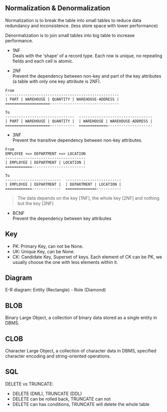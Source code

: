 Normalization & Denormalization
-------------------------------
Normalization is to break the table into small tables to reduce data redundancy and inconsistence. (less store space with lower performance)

Denormalization is to join small tables into big table to increase performance.

* 1NF  
Deals with the 'shape' of a record type. Each row is unique, no repeating fields and each cell is atomic.

* 2NF  
Prevent the dependency between non-key and part of the key attributes (a table with only one key attribute is 2NF).
```
From
---------------------------------------------------
| PART | WAREHOUSE | QUANTITY | WAREHOUSE-ADDRESS |
====================-------------------------------

To
-------------------------------  --------------------------------- 
| PART | WAREHOUSE | QUANTITY |  | WAREHOUSE | WAREHOUSE-ADDRESS |
====================-----------  =============--------------------
```

* 3NF  
Prevent the transitive dependency between non-key attributes.
```
From
EMPLOYEE <=> DEPARTMENT <=> LOCATION
------------------------------------
| EMPLOYEE | DEPARTMENT | LOCATION |
============------------------------

To
-------------------------  -------------------------
| EMPLOYEE | DEPARTMENT |  | DEPARTMENT | LOCATION |
============-------------  ==============-----------
```

> The data depends on the key [1NF], the whole key [2NF] and nothing but the key [3NF]

* BCNF  
Prevent the dependency between key attributes

Key
---
* PK: Primary Key, can not be None.
* UK: Unique Key, can be None.
* CK: Candidate Key, Superset of keys. Each element of CK can be PK, we usually choose the one with less elements within it.

Diagram
-------
E-R diagram: Entity (Rectangle) - Role (Diamond)

BLOB
----
Binary Large Object, a collection of binary data stored as a single entity in DBMS.

CLOB
----
Character Large Object, a collection of character data in DBMS, specified character encoding and string-oriented operations.

SQL
---
DELETE vs TRUNCATE:
* DELETE (DML), TRUNCATE (DDL)
* DELETE can be rolled back, TRUNCATE can not
* DELETE can has conditions, TRUNCATE will delete the whole table